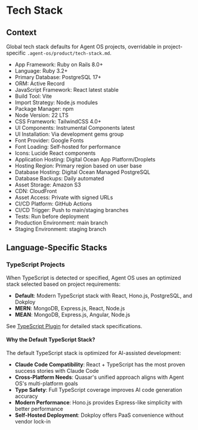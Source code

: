 # Tech Stack

## Context

Global tech stack defaults for Agent OS projects, overridable in project-specific `.agent-os/product/tech-stack.md`.

- App Framework: Ruby on Rails 8.0+
- Language: Ruby 3.2+
- Primary Database: PostgreSQL 17+
- ORM: Active Record
- JavaScript Framework: React latest stable
- Build Tool: Vite
- Import Strategy: Node.js modules
- Package Manager: npm
- Node Version: 22 LTS
- CSS Framework: TailwindCSS 4.0+
- UI Components: Instrumental Components latest
- UI Installation: Via development gems group
- Font Provider: Google Fonts
- Font Loading: Self-hosted for performance
- Icons: Lucide React components
- Application Hosting: Digital Ocean App Platform/Droplets
- Hosting Region: Primary region based on user base
- Database Hosting: Digital Ocean Managed PostgreSQL
- Database Backups: Daily automated
- Asset Storage: Amazon S3
- CDN: CloudFront
- Asset Access: Private with signed URLs
- CI/CD Platform: GitHub Actions
- CI/CD Trigger: Push to main/staging branches
- Tests: Run before deployment
- Production Environment: main branch
- Staging Environment: staging branch

## Language-Specific Stacks

### TypeScript Projects

When TypeScript is detected or specified, Agent OS uses an optimized stack selected based on project requirements:

- **Default**: Modern TypeScript stack with React, Hono.js, PostgreSQL, and Dokploy
- **MERN**: MongoDB, Express.js, React, Node.js
- **MEAN**: MongoDB, Express.js, Angular, Node.js

See [TypeScript Plugin](../plugins/typescript/README.md) for detailed stack specifications.

#### Why the Default TypeScript Stack?

The default TypeScript stack is optimized for AI-assisted development:

- **Claude Code Compatibility**: React + TypeScript has the most proven success stories with Claude Code
- **Cross-Platform Needs**: Quasar's unified approach aligns with Agent OS's multi-platform goals
- **Type Safety**: Full TypeScript coverage improves AI code generation accuracy
- **Modern Performance**: Hono.js provides Express-like simplicity with better performance
- **Self-Hosted Deployment**: Dokploy offers PaaS convenience without vendor lock-in
